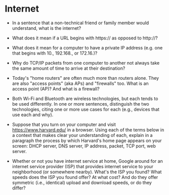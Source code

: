 # Internet

* In a sentence that a non-technical friend or family member would understand, what is the internet?

* What does it mean if a URL begins with https:// as opposed to http://?

* What does it mean for a computer to have a private IP address (e.g. one that begins with 10., 192.168., or 172.16.)?

* Why do TCP/IP packets from one computer to another not always take the same amount of time to arrive at their destination?

* Today's "home routers" are often much more than routers alone. They are also "access points" (aka APs) and "firewalls" too. What is an access point (AP)? And what is a firewall?

* Both Wi-Fi and Bluetooth are wireless technologies, but each tends to be used differently. In one or more sentences, distinguish the two technologies, citing one or more use cases for each (e.g., devices that use each and why).

* Suppose that you turn on your computer and visit https://www.harvard.edu/ in a browser. Using each of the terms below in a context that makes clear your understanding of each, explain in a paragraph the process by which Harvard's home page appears on your screen: DHCP server, DNS server, IP address, packet, TCP port, web server.

* Whether or not you have internet service at home, Google around for an internet service provider (ISP) that provides internet service to your neighborhood (or somewhere nearby). What's the ISP you found? What speeds does the ISP you found offer? At what cost? And do they offer symmetric (i.e., identical) upload and download speeds, or do they differ?

